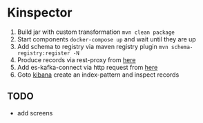 # Kinspector

1. Build jar with custom transformation `mvn clean package`
2. Start components `docker-compose up` and wait until they are up
3. Add schema to registry via maven registry plugin `mvn schema-registry:register -N`
4. Produce records via rest-proxy from [here](./connect-es-kibana.http)
5. Add es-kafka-connect via http request from [here](./connect-es-kibana.http#L63)
6. Goto [kibana](http://localhost:5601) create an index-pattern and inspect records

## TODO

* add screens
